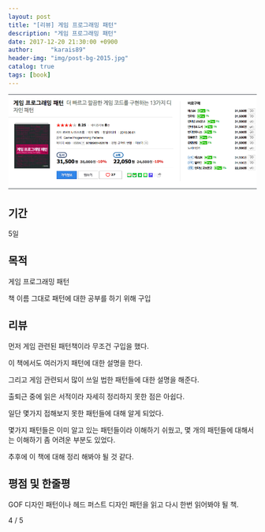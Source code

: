 ```yaml
---
layout: post
title: "[리뷰] 게임 프로그래밍 패턴"
description: "게임 프로그래밍 패턴"
date: 2017-12-20 21:30:00 +0900
author:     "karais89"
header-img: "img/post-bg-2015.jpg"
catalog: true
tags: [book]
---
```


![book image](/img/in-post/book/9.png)

## 기간

5일

## 목적

게임 프로그래밍 패턴

책 이름 그대로 패턴에 대한 공부를 하기 위해 구입

## 리뷰

먼저 게임 관련된 패턴책이라 무조건 구입을 했다.

이 책에서도 여러가지 패턴에 대한 설명을 한다.

그리고 게임 관련되서 많이 쓰일 법한 패턴들에 대한 설명을 해준다.

출퇴근 중에 읽은 서적이라 자세히 정리하지 못한 점은 아쉽다.

일단 몇가지 접해보지 못한 패턴들에 대해 알게 되었다.

몇가지 패턴들은 이미 알고 있는 패턴들이라 이해하기 쉬웠고, 몇 개의 패턴들에 대해서는 이해하기 좀 어려운 부분도 있었다.

추후에 이 책에 대해 정리 해봐야 될 것 같다.

## 평점 및 한줄평

GOF 디자인 패턴이나 헤드 퍼스트 디자인 패턴을 읽고 다시 한번 읽어봐야 될 책.

4 / 5